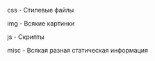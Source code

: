 css - Стилевые файлы

img - Всякие картинки

js - Скрипты

misc - Всякая разная статическая информация
